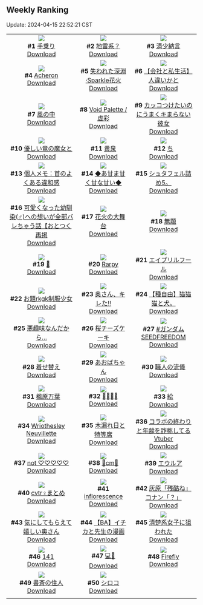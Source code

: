 ## Weekly Ranking
Update: 2024-04-15 22:52:21 CST

|      |      |      |
| :----: | :----: | :----: |
| ![](https://i.pixiv.re/c/240x480/img-master/img/2024/04/09/00/09/10/117675056_p0_master1200.jpg)<br>**#1** [手乗り](https://www.pixiv.net/artworks/117675056)<br>[Download](https://i.pixiv.re/img-original/img/2024/04/09/00/09/10/117675056_p0.jpg) | ![](https://i.pixiv.re/c/240x480/img-master/img/2024/04/08/00/00/20/117646455_p0_master1200.jpg)<br>**#2** [地雷系？](https://www.pixiv.net/artworks/117646455)<br>[Download](https://i.pixiv.re/img-original/img/2024/04/08/00/00/20/117646455_p0.jpg) | ![](https://i.pixiv.re/c/240x480/img-master/img/2024/04/10/00/00/28/117702172_p0_master1200.jpg)<br>**#3** [清少納言](https://www.pixiv.net/artworks/117702172)<br>[Download](https://i.pixiv.re/img-original/img/2024/04/10/00/00/28/117702172_p0.jpg) |
| ![](https://i.pixiv.re/c/240x480/img-master/img/2024/04/09/00/34/31/117675919_p0_master1200.jpg)<br>**#4** [Acheron](https://www.pixiv.net/artworks/117675919)<br>[Download](https://i.pixiv.re/img-original/img/2024/04/09/00/34/31/117675919_p0.jpg) | ![](https://i.pixiv.re/c/240x480/img-master/img/2024/04/08/00/00/33/117646530_p0_master1200.jpg)<br>**#5** [失われた深淵·Sparkle花火](https://www.pixiv.net/artworks/117646530)<br>[Download](https://i.pixiv.re/img-original/img/2024/04/08/00/00/33/117646530_p0.jpg) | ![](https://i.pixiv.re/c/240x480/img-master/img/2024/04/09/12/00/12/117685150_p0_master1200.jpg)<br>**#6** [【会社と私生活】人違いかと](https://www.pixiv.net/artworks/117685150)<br>[Download](https://i.pixiv.re/img-original/img/2024/04/09/12/00/12/117685150_p0.jpg) |
| ![](https://i.pixiv.re/c/240x480/img-master/img/2024/04/08/00/00/19/117646450_p0_master1200.jpg)<br>**#7** [風の中](https://www.pixiv.net/artworks/117646450)<br>[Download](https://i.pixiv.re/img-original/img/2024/04/08/00/00/19/117646450_p0.png) | ![](https://i.pixiv.re/c/240x480/img-master/img/2024/04/09/07/30/03/117681717_p0_master1200.jpg)<br>**#8** [Void Palette / 虚彩](https://www.pixiv.net/artworks/117681717)<br>[Download](https://i.pixiv.re/img-original/img/2024/04/09/07/30/03/117681717_p0.png) | ![](https://i.pixiv.re/c/240x480/img-master/img/2024/04/08/17/12/03/117662562_p0_master1200.jpg)<br>**#9** [カッコつけたいのにうまくキまらない彼女](https://www.pixiv.net/artworks/117662562)<br>[Download](https://i.pixiv.re/img-original/img/2024/04/08/17/12/03/117662562_p0.jpg) |
| ![](https://i.pixiv.re/c/240x480/img-master/img/2024/04/09/00/49/26/117676281_p0_master1200.jpg)<br>**#10** [優しい竜の魔女と](https://www.pixiv.net/artworks/117676281)<br>[Download](https://i.pixiv.re/img-original/img/2024/04/09/00/49/26/117676281_p0.png) | ![](https://i.pixiv.re/c/240x480/img-master/img/2024/04/08/12/06/09/117657717_p0_master1200.jpg)<br>**#11** [黄泉](https://www.pixiv.net/artworks/117657717)<br>[Download](https://i.pixiv.re/img-original/img/2024/04/08/12/06/09/117657717_p0.jpg) | ![](https://i.pixiv.re/c/240x480/img-master/img/2024/04/09/05/46/59/117680457_p0_master1200.jpg)<br>**#12** [ち](https://www.pixiv.net/artworks/117680457)<br>[Download](https://i.pixiv.re/img-original/img/2024/04/09/05/46/59/117680457_p0.png) |
| ![](https://i.pixiv.re/c/240x480/img-master/img/2024/04/09/06/00/10/117680634_p0_master1200.jpg)<br>**#13** [個人メモ：首のよくある違和感](https://www.pixiv.net/artworks/117680634)<br>[Download](https://i.pixiv.re/img-original/img/2024/04/09/06/00/10/117680634_p0.jpg) | ![](https://i.pixiv.re/c/240x480/img-master/img/2024/04/09/00/00/12/117674467_p0_master1200.jpg)<br>**#14** [◆あ甘ま甘く甘な甘い◆](https://www.pixiv.net/artworks/117674467)<br>[Download](https://i.pixiv.re/img-original/img/2024/04/09/00/00/12/117674467_p0.jpg) | ![](https://i.pixiv.re/c/240x480/img-master/img/2024/04/08/02/02/15/117650122_p0_master1200.jpg)<br>**#15** [シュタフェル詰め5。](https://www.pixiv.net/artworks/117650122)<br>[Download](https://i.pixiv.re/img-original/img/2024/04/08/02/02/15/117650122_p0.jpg) |
| ![](https://i.pixiv.re/c/240x480/img-master/img/2024/04/09/12/00/30/117685190_p0_master1200.jpg)<br>**#16** [可愛くなった幼馴染(♂)への想いが全部バレちゃう話【おとつく再掲](https://www.pixiv.net/artworks/117685190)<br>[Download](https://i.pixiv.re/img-original/img/2024/04/09/12/00/30/117685190_p0.jpg) | ![](https://i.pixiv.re/c/240x480/img-master/img/2024/04/08/18/51/39/117664860_p0_master1200.jpg)<br>**#17** [花火の大舞台](https://www.pixiv.net/artworks/117664860)<br>[Download](https://i.pixiv.re/img-original/img/2024/04/08/18/51/39/117664860_p0.png) | ![](https://i.pixiv.re/c/240x480/img-master/img/2024/04/08/16/35/27/117661902_p0_master1200.jpg)<br>**#18** [無題](https://www.pixiv.net/artworks/117661902)<br>[Download](https://i.pixiv.re/img-original/img/2024/04/08/16/35/27/117661902_p0.png) |
| ![](https://i.pixiv.re/c/240x480/img-master/img/2024/04/09/10/52/50/117684147_p0_master1200.jpg)<br>**#19** [🐍](https://www.pixiv.net/artworks/117684147)<br>[Download](https://i.pixiv.re/img-original/img/2024/04/09/10/52/50/117684147_p0.png) | ![](https://i.pixiv.re/c/240x480/img-master/img/2024/04/08/00/00/42/117646561_p0_master1200.jpg)<br>**#20** [Rarpy](https://www.pixiv.net/artworks/117646561)<br>[Download](https://i.pixiv.re/img-original/img/2024/04/08/00/00/42/117646561_p0.jpg) | ![](https://i.pixiv.re/c/240x480/img-master/img/2024/04/08/23/28/28/117673411_p0_master1200.jpg)<br>**#21** [エイプリルフール](https://www.pixiv.net/artworks/117673411)<br>[Download](https://i.pixiv.re/img-original/img/2024/04/08/23/28/28/117673411_p0.jpg) |
| ![](https://i.pixiv.re/c/240x480/img-master/img/2024/04/09/17/47/50/117690791_p0_master1200.jpg)<br>**#22** [お題rkgk制服少女](https://www.pixiv.net/artworks/117690791)<br>[Download](https://i.pixiv.re/img-original/img/2024/04/09/17/47/50/117690791_p0.png) | ![](https://i.pixiv.re/c/240x480/img-master/img/2024/04/09/00/04/50/117674891_p0_master1200.jpg)<br>**#23** [奥さん、キレた!!](https://www.pixiv.net/artworks/117674891)<br>[Download](https://i.pixiv.re/img-original/img/2024/04/09/00/04/50/117674891_p0.jpg) | ![](https://i.pixiv.re/c/240x480/img-master/img/2024/04/09/20/11/25/117694704_p0_master1200.jpg)<br>**#24** [【種自由】猫猫猫と犬。](https://www.pixiv.net/artworks/117694704)<br>[Download](https://i.pixiv.re/img-original/img/2024/04/09/20/11/25/117694704_p0.jpg) |
| ![](https://i.pixiv.re/c/240x480/img-master/img/2024/04/09/19/51/59/117694071_p0_master1200.jpg)<br>**#25** [悪趣味なんだから…](https://www.pixiv.net/artworks/117694071)<br>[Download](https://i.pixiv.re/img-original/img/2024/04/09/19/51/59/117694071_p0.jpg) | ![](https://i.pixiv.re/c/240x480/img-master/img/2024/04/08/20/30/03/117667481_p0_master1200.jpg)<br>**#26** [桜チーズケーキ](https://www.pixiv.net/artworks/117667481)<br>[Download](https://i.pixiv.re/img-original/img/2024/04/08/20/30/03/117667481_p0.png) | ![](https://i.pixiv.re/c/240x480/img-master/img/2024/04/09/18/09/22/117691390_p0_master1200.jpg)<br>**#27** [#ガンダムSEEDFREEDOM](https://www.pixiv.net/artworks/117691390)<br>[Download](https://i.pixiv.re/img-original/img/2024/04/09/18/09/22/117691390_p0.jpg) |
| ![](https://i.pixiv.re/c/240x480/img-master/img/2024/04/08/19/11/35/117665430_p0_master1200.jpg)<br>**#28** [着せ替え](https://www.pixiv.net/artworks/117665430)<br>[Download](https://i.pixiv.re/img-original/img/2024/04/08/19/11/35/117665430_p0.png) | ![](https://i.pixiv.re/c/240x480/img-master/img/2024/04/09/18/34/40/117691995_p0_master1200.jpg)<br>**#29** [あおばちゃん](https://www.pixiv.net/artworks/117691995)<br>[Download](https://i.pixiv.re/img-original/img/2024/04/09/18/34/40/117691995_p0.jpg) | ![](https://i.pixiv.re/c/240x480/img-master/img/2024/04/09/17/53/06/117690898_p0_master1200.jpg)<br>**#30** [職人の流儀](https://www.pixiv.net/artworks/117690898)<br>[Download](https://i.pixiv.re/img-original/img/2024/04/09/17/53/06/117690898_p0.png) |
| ![](https://i.pixiv.re/c/240x480/img-master/img/2024/04/08/12/09/57/117657774_p0_master1200.jpg)<br>**#31** [楓原万葉](https://www.pixiv.net/artworks/117657774)<br>[Download](https://i.pixiv.re/img-original/img/2024/04/08/12/09/57/117657774_p0.jpg) | ![](https://i.pixiv.re/c/240x480/img-master/img/2024/04/09/06/03/01/117680674_p0_master1200.jpg)<br>**#32** [🍪🧁🍴💜](https://www.pixiv.net/artworks/117680674)<br>[Download](https://i.pixiv.re/img-original/img/2024/04/09/06/03/01/117680674_p0.png) | ![](https://i.pixiv.re/c/240x480/img-master/img/2024/04/09/23/50/26/117701726_p0_master1200.jpg)<br>**#33** [絵](https://www.pixiv.net/artworks/117701726)<br>[Download](https://i.pixiv.re/img-original/img/2024/04/09/23/50/26/117701726_p0.png) |
| ![](https://i.pixiv.re/c/240x480/img-master/img/2024/04/09/00/00/26/117674548_p0_master1200.jpg)<br>**#34** [Wriothesley Neuvillette](https://www.pixiv.net/artworks/117674548)<br>[Download](https://i.pixiv.re/img-original/img/2024/04/09/00/00/26/117674548_p0.png) | ![](https://i.pixiv.re/c/240x480/img-master/img/2024/04/09/00/09/38/117675069_p0_master1200.jpg)<br>**#35** [木漏れ日と特等席](https://www.pixiv.net/artworks/117675069)<br>[Download](https://i.pixiv.re/img-original/img/2024/04/09/00/09/38/117675069_p0.jpg) | ![](https://i.pixiv.re/c/240x480/img-master/img/2024/04/09/21/04/39/117696343_p0_master1200.jpg)<br>**#36** [コラボの終わりと年齢を詐称してるVtuber](https://www.pixiv.net/artworks/117696343)<br>[Download](https://i.pixiv.re/img-original/img/2024/04/09/21/04/39/117696343_p0.png) |
| ![](https://i.pixiv.re/c/240x480/img-master/img/2024/04/10/00/01/58/117702405_p0_master1200.jpg)<br>**#37** [not ♡♡♡♡♡](https://www.pixiv.net/artworks/117702405)<br>[Download](https://i.pixiv.re/img-original/img/2024/04/10/00/01/58/117702405_p0.jpg) | ![](https://i.pixiv.re/c/240x480/img-master/img/2024/04/09/20/45/16/117695706_p0_master1200.jpg)<br>**#38** [💝cm💝](https://www.pixiv.net/artworks/117695706)<br>[Download](https://i.pixiv.re/img-original/img/2024/04/09/20/45/16/117695706_p0.png) | ![](https://i.pixiv.re/c/240x480/img-master/img/2024/04/08/00/00/20/117646458_p0_master1200.jpg)<br>**#39** [エウルア](https://www.pixiv.net/artworks/117646458)<br>[Download](https://i.pixiv.re/img-original/img/2024/04/08/00/00/20/117646458_p0.jpg) |
| ![](https://i.pixiv.re/c/240x480/img-master/img/2024/04/09/00/55/46/117676437_p0_master1200.jpg)<br>**#40** [cvtr♀まとめ](https://www.pixiv.net/artworks/117676437)<br>[Download](https://i.pixiv.re/img-original/img/2024/04/09/00/55/46/117676437_p0.jpg) | ![](https://i.pixiv.re/c/240x480/img-master/img/2024/04/09/11/53/48/117685011_p0_master1200.jpg)<br>**#41** [inflorescence](https://www.pixiv.net/artworks/117685011)<br>[Download](https://i.pixiv.re/img-original/img/2024/04/09/11/53/48/117685011_p0.png) | ![](https://i.pixiv.re/c/240x480/img-master/img/2024/04/09/15/24/22/117688242_p0_master1200.jpg)<br>**#42** [灰原「残酷ね」コナン「？」](https://www.pixiv.net/artworks/117688242)<br>[Download](https://i.pixiv.re/img-original/img/2024/04/09/15/24/22/117688242_p0.jpg) |
| ![](https://i.pixiv.re/c/240x480/img-master/img/2024/04/08/00/03/05/117646786_p0_master1200.jpg)<br>**#43** [気にしてもらえて嬉しい奥さん](https://www.pixiv.net/artworks/117646786)<br>[Download](https://i.pixiv.re/img-original/img/2024/04/08/00/03/05/117646786_p0.jpg) | ![](https://i.pixiv.re/c/240x480/img-master/img/2024/04/10/21/49/04/117724424_p0_master1200.jpg)<br>**#44** [【BA】イチカと先生の漫画](https://www.pixiv.net/artworks/117724424)<br>[Download](https://i.pixiv.re/img-original/img/2024/04/10/21/49/04/117724424_p0.png) | ![](https://i.pixiv.re/c/240x480/img-master/img/2024/04/09/22/30/09/117699170_p0_master1200.jpg)<br>**#45** [清楚系女子に狙われた](https://www.pixiv.net/artworks/117699170)<br>[Download](https://i.pixiv.re/img-original/img/2024/04/09/22/30/09/117699170_p0.jpg) |
| ![](https://i.pixiv.re/c/240x480/img-master/img/2024/04/08/13/11/11/117658755_p0_master1200.jpg)<br>**#46** [141](https://www.pixiv.net/artworks/117658755)<br>[Download](https://i.pixiv.re/img-original/img/2024/04/08/13/11/11/117658755_p0.jpg) | ![](https://i.pixiv.re/c/240x480/img-master/img/2024/04/08/00/23/24/117647548_p0_master1200.jpg)<br>**#47** [💻🦐](https://www.pixiv.net/artworks/117647548)<br>[Download](https://i.pixiv.re/img-original/img/2024/04/08/00/23/24/117647548_p0.jpg) | ![](https://i.pixiv.re/c/240x480/img-master/img/2024/04/10/00/00/26/117702158_p0_master1200.jpg)<br>**#48** [Firefly](https://www.pixiv.net/artworks/117702158)<br>[Download](https://i.pixiv.re/img-original/img/2024/04/10/00/00/26/117702158_p0.jpg) |
| ![](https://i.pixiv.re/c/240x480/img-master/img/2024/04/09/07/57/24/117682023_p0_master1200.jpg)<br>**#49** [書斎の住人](https://www.pixiv.net/artworks/117682023)<br>[Download](https://i.pixiv.re/img-original/img/2024/04/09/07/57/24/117682023_p0.jpg) | ![](https://i.pixiv.re/c/240x480/img-master/img/2024/04/09/00/00/09/117674451_p0_master1200.jpg)<br>**#50** [シロコ](https://www.pixiv.net/artworks/117674451)<br>[Download](https://i.pixiv.re/img-original/img/2024/04/09/00/00/09/117674451_p0.png) |
|      |
